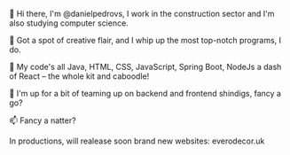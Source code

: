 👋 Hi there, I'm @danielpedrovs, I work in the construction sector and I'm also studying computer science.

🧠 Got a spot of creative flair, and I whip up the most top-notch programs, I do.

🌱 My code's all Java, HTML, CSS, JavaScript, Spring Boot, NodeJs a dash of React – the whole kit and caboodle!

💞️ I'm up for a bit of teaming up on backend and frontend shindigs, fancy a go?

📫 Fancy a natter?  

In productions, will realease soon brand new websites:
everodecor.uk




<!---
danielpedrovs/danielpedrovs is a ✨ special ✨ repository because its `README.md` (this file) appears on your GitHub profile.
You can click the Preview link to take a look at your changes.
--->
